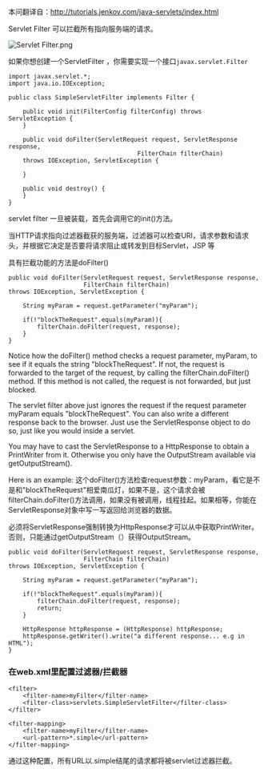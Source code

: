 本问翻译自：http://tutorials.jenkov.com/java-servlets/index.html

Servlet Filter 可以拦截所有指向服务端的请求。

![Servlet Filter.png](http://upload-images.jianshu.io/upload_images/5786888-5cf65328e0331541.png?imageMogr2/auto-orient/strip%7CimageView2/2/w/1240)

如果你想创建一个ServletFilter ，你需要实现一个接口`javax.servlet.Filter`

```
import javax.servlet.*;
import java.io.IOException;

public class SimpleServletFilter implements Filter {

    public void init(FilterConfig filterConfig) throws ServletException {
    }

    public void doFilter(ServletRequest request, ServletResponse response,
                                    FilterChain filterChain)
    throws IOException, ServletException {

    }

    public void destroy() {
    }
}
```
servlet filter 一旦被装载，首先会调用它的init()方法。

当HTTP请求指向过滤器截获的服务端，过滤器可以检查URI，请求参数和请求头，并根据它决定是否要将请求阻止或转发到目标Servlet，JSP 等

具有拦截功能的方法是doFilter()

```
public void doFilter(ServletRequest request, ServletResponse response,
                     FilterChain filterChain)
throws IOException, ServletException {

    String myParam = request.getParameter("myParam");

    if(!"blockTheRequest".equals(myParam)){
        filterChain.doFilter(request, response);
    }
}
```
Notice how the doFilter() method checks a request parameter, myParam, to see if it equals the string "blockTheRequest". If not, the request is forwarded to the target of the request, by calling the filterChain.doFilter() method. If this method is not called, the request is not forwarded, but just blocked.

The servlet filter above just ignores the request if the request parameter myParam equals "blockTheRequest". You can also write a different response back to the browser. Just use the ServletResponse object to do so, just like you would inside a servlet.

You may have to cast the ServletResponse to a HttpResponse to obtain a PrintWriter from it. Otherwise you only have the OutputStream available via getOutputStream().

Here is an example:
这个doFilter()方法检查request参数：myParam，看它是不是和"blockTheRequest"相爱南瓜灯，如果不是，这个请求会被filterChain.doFilter()方法调用，如果没有被调用，线程挂起。如果相等，你能在ServletResponse对象中写一写返回给浏览器的数据。

必须将ServletResponse强制转换为HttpResponse才可以从中获取PrintWriter。 否则，只能通过getOutputStream（）获得OutputStream。

```
public void doFilter(ServletRequest request, ServletResponse response,
                     FilterChain filterChain)
throws IOException, ServletException {

    String myParam = request.getParameter("myParam");

    if(!"blockTheRequest".equals(myParam)){
        filterChain.doFilter(request, response);
        return;
    }

    HttpResponse httpResponse = (HttpResponse) httpResponse;
    httpResponse.getWriter().write("a different response... e.g in HTML");
}
```

### 在web.xml里配置过滤器/拦截器
```
<filter>
    <filter-name>myFilter</filter-name>
    <filter-class>servlets.SimpleServletFilter</filter-class>
</filter>

<filter-mapping>
    <filter-name>myFilter</filter-name>
    <url-pattern>*.simple</url-pattern>
</filter-mapping>
```
通过这种配置，所有URL以.simple结尾的请求都将被servlet过滤器拦截。
















